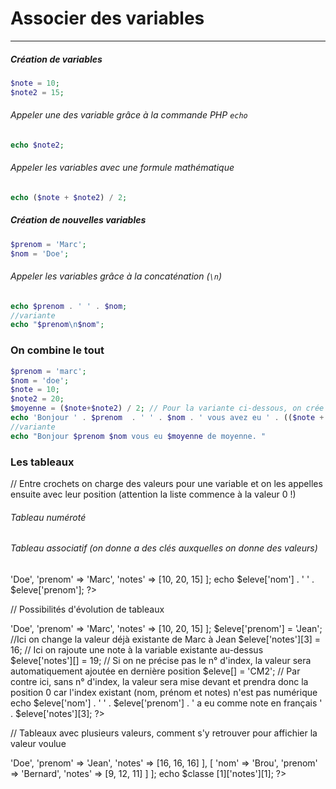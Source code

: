 # Associer des variables
***

##### Création de variables

```php
$note = 10;
$note2 = 15;
```

###### Appeler une des variable grâce à la commande PHP `echo`

```php
echo $note2;
```

###### Appeler les variables avec une formule mathématique

```php
echo ($note + $note2) / 2;
```

##### Création de nouvelles variables

```php
$prenom = 'Marc';
$nom = 'Doe';
```
###### Appeler les variables grâce à la concaténation (`\n`)

```php
echo $prenom . ' ' . $nom;
//variante
echo "$prenom\n$nom";
```

### On combine le tout

```php
$prenom = 'marc';
$nom = 'doe';
$note = 10;
$note2 = 20;
$moyenne = ($note+$note2) / 2; // Pour la variante ci-dessous, on crée une nouvelle variante pour se faciliter la tâche.
echo 'Bonjour ' . $prenom  . ' ' . $nom . ' vous avez eu ' . (($note + $note2) / 2) . ' de moyenne.' . PHP_EOL;
//variante
echo "Bonjour $prenom $nom vous eu $moyenne de moyenne. "
```

### Les tableaux

// Entre crochets on charge des valeurs pour une variable et on les appelles ensuite avec leur position (attention la liste commence à la valeur 0 !)

###### Tableau numéroté

<?php
$notes = [10, 20, 9, 8, 13, 'élève'];
echo $notes [3];
?>

###### Tableau associatif (on donne a des clés auxquelles on donne des valeurs)
<?php
$eleve = [
    'nom' => 'Doe',
    'prenom' => 'Marc',
    'notes' => [10, 20, 15]
];
echo $eleve['nom'] . ' ' . $eleve['prenom'];
?>

// Possibilités d'évolution de tableaux

<?php
$eleve = [
    'nom' => 'Doe',
    'prenom' => 'Marc',
    'notes' => [10, 20, 15]
];
$eleve['prenom'] = 'Jean';  //Ici on change la valeur déjà existante de Marc à Jean
$eleve['notes'][3] = 16;    // Ici on rajoute une note à la variable existante au-dessus
$eleve['notes'][] = 19;     // Si on ne précise pas le n° d'index, la valeur sera automatiquement ajoutée en dernière position 
$eleve[] = 'CM2';           // Par contre ici, sans n° d'index, la valeur sera mise devant et prendra donc la position 0 car l'index existant (nom, prénom et notes) n'est pas numérique
echo $eleve['nom'] . ' ' . $eleve['prenom'] . ' a eu comme note en français ' . $eleve['notes'][3];
?>


// Tableaux avec plusieurs valeurs, comment s'y retrouver pour affichier la valeur voulue
<?php
$classe = [
    [
        'nom' => 'Doe',
        'prenom' => 'Jean',
        'notes' => [16, 16, 16]
    ],
    [
        'nom' => 'Brou',
        'prenom' => 'Bernard',
        'notes' => [9, 12, 11]
    ]
];
echo $classe [1]['notes'][1];

?>
